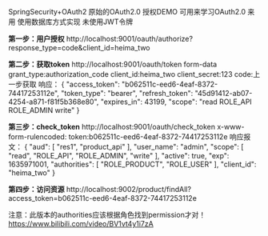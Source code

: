SpringSecurity+OAuth2
原始的OAuth2.0 授权DEMO 可用来学习OAuth2.0 来用
使用数据库方式实现 未使用JWT令牌 

**第一步：用户授权**
http://localhost:9001/oauth/authorize?response_type=code&client_id=heima_two

**第二步：获取token**
http://localhost:9001/oauth/token
form-data
grant_type:authorization_code
client_id:heima_two
client_secret:123
code:上一步获取
响应：
{
    "access_token": "b062511c-eed6-4eaf-8372-74417253112e",
    "token_type": "bearer",
    "refresh_token": "45d91412-ab07-4254-a871-f81f5b368e80",
    "expires_in": 43199,
    "scope": "read ROLE_API ROLE_ADMIN write"
}

**第三步：check_token**
http://localhost:9001/oauth/check_token
x-www-form-rulencoded:
token:b062511c-eed6-4eaf-8372-74417253112e
响应报文：
{
    "aud": [
        "res1",
        "product_api"
    ],
    "user_name": "admin",
    "scope": [
        "read",
        "ROLE_API",
        "ROLE_ADMIN",
        "write"
    ],
    "active": true,
    "exp": 1635971001,
    "authorities": [
        "ROLE_PRODUCT",
        "ROLE_USER"
    ],
    "client_id": "heima_two"
}

**第四步：访问资源**
http://localhost:9002/product/findAll?access_token=b062511c-eed6-4eaf-8372-74417253112e

注意：此版本的authorities应该根据角色找到permission才对！
https://www.bilibili.com/video/BV1vt4y1i7zA